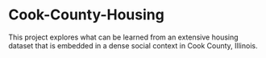 # Cook-County-Housing
This project explores what can be learned from an extensive housing dataset that is embedded in a dense social context in Cook County, Illinois.
